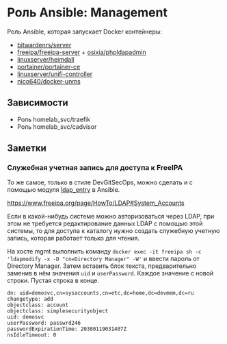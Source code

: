 # Роль Ansible: Management

Роль Ansible, которая запускает Docker контейнеры:

* [bitwardenrs/server](https://hub.docker.com/r/bitwardenrs/server/tags)
* [freeipa/freeipa-server](https://hub.docker.com/r/freeipa/freeipa-server/tags) + [osixia/phpldapadmin](https://hub.docker.com/r/osixia/phpldapadmin/tags)
* [linuxserver/heimdall](https://hub.docker.com/r/linuxserver/heimdall/tags)
* [portainer/portainer-ce](https://hub.docker.com/r/portainer/portainer-ce/tags)
* [linuxserver/unifi-controller](https://hub.docker.com/r/linuxserver/unifi-controller/tags)
* [nico640/docker-unms](https://hub.docker.com/r/nico640/docker-unms/tags)

## Зависимости

* Роль homelab_svc/traefik
* Роль homelab_svc/cadvisor

## Заметки

### Служебная учетная запись для доступа к FreeIPA

То же самое, только в стиле DevGitSecOps, можно сделать и с помощью модуля [ldap_entry](https://docs.ansible.com/ansible/latest/modules/ldap_entry_module.html) в Ansible.

<https://www.freeipa.org/page/HowTo/LDAP#System_Accounts>

Если в какой-нибудь системе можно авторизоваться через LDAP, при этом не требуется редактирование данных LDAP с помощью этой системы, то для доступа к каталогу нужно создать служебную учетную запись, которая работает только для чтения.

На хосте mgmt выполнить команду `docker exec -it freeipa sh -c 'ldapmodify -x -D "cn=Directory Manager" -W'` и ввести пароль от Directory Manager. Затем вставить блок текста, предварительно заменив в нём значения `uid` и `userPassword`. Каждое значение с новой строки. Пустая строка в конце.

    dn: uid=demosvc,cn=sysaccounts,cn=etc,dc=home,dc=devmem,dc=ru
    changetype: add
    objectclass: account
    objectclass: simplesecurityobject
    uid: demosvc
    userPassword: passwrd246
    passwordExpirationTime: 20380119031407Z
    nsIdleTimeout: 0
